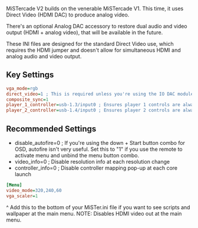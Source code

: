 MiSTercade V2 builds on the venerable MiSTercade V1. This time, it uses Direct Video (HDMI DAC) to produce analog video.

There's an optional Analog DAC accessory to restore dual audio and video output (HDMI + analog video), that will be available in the future.

These INI files are designed for the standard Direct Video use, which requires the HDMI jumper and doesn't allow for simultaneous HDMI and analog audio and video output.

## Key Settings
```ini
vga_mode=rgb 
direct_video=1 ; This is required unless you're using the IO DAC modules for analog audio and video.
composite_sync=1
player_1_controller=usb-1.3/input0 ; Ensures player 1 controls are always assigned to player 1
player_2_controller=usb-1.4/input0 ; Ensures player 2 controls are always assigned to player 2
```

## Recommended Settings
* disable_autofire=0 ; If you're using the down + Start button combo for OSD, autofire isn't very useful. Set this to "1" if you use the remote to activate menu and unbind the menu button combo.
* video_info=0 ; Disable resolution info at each resolution change
* controller_info=0 ; Disable controller mapping pop-up at each core launch

```ini
[Menu]
video_mode=320,240,60
vga_scaler=1
```
^ Add this to the bottom of your MiSTer.ini file if you want to see scripts and wallpaper at the main menu. NOTE: Disables HDMI video out at the main menu.
